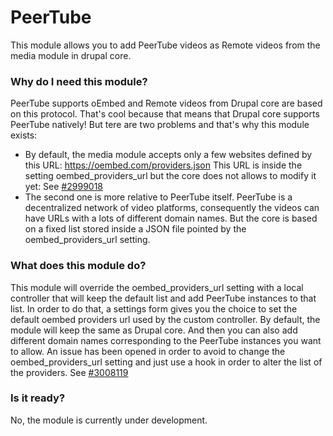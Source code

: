# PeerTube

This module allows you to add PeerTube videos as Remote videos from the media module in drupal core.

<h3>Why do I need this module?</h3>

PeerTube supports oEmbed and Remote videos from Drupal core are based on this protocol. That's cool because that means that Drupal core supports PeerTube natively! But tere are two problems and that's why this module exists:
- By default, the media module accepts only a few websites defined by this URL: https://oembed.com/providers.json
This URL is inside the setting oembed_providers_url but the core does not allows to modify it yet: See  <a href="https://www.drupal.org/project/drupal/issues/2999018">#2999018</a>
- The second one is more relative to PeerTube itself. PeerTube is a decentralized network of video platforms, consequently the videos can have URLs with a lots of different domain names. But the core is based on a fixed list stored inside a JSON file pointed by the oembed_providers_url setting. 

<h3>What does this module do?</h3>

This module will override the oembed_providers_url setting with a local controller that will keep the default list and add PeerTube instances to that list.
In order to do that, a settings form gives you the choice to set the default oembed providers url used by the custom controller. By default, the module will keep the same as Drupal core. And then you can also add different domain names corresponding to the PeerTube instances you want to allow.
 An issue has been opened in order to avoid to change the oembed_providers_url setting and just use a hook in order to alter the list of the providers. See <a href="https://www.drupal.org/project/drupal/issues/3008119">#3008119</a>

<h3>Is it ready?</h3>

No, the module is currently under development.

